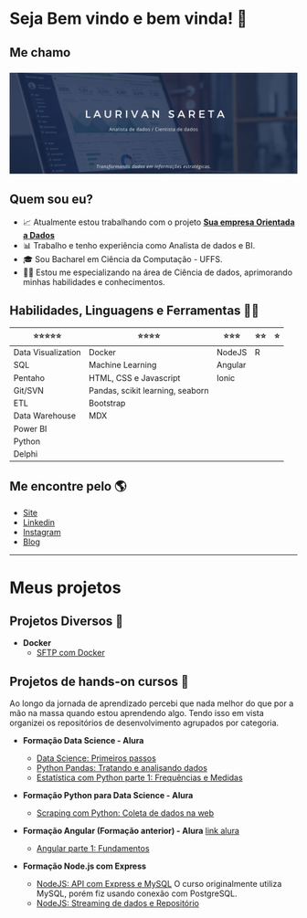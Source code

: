 # **Seja Bem vindo e bem vinda!** 👋 

## **Me chamo** 
### 
![GitHub Logo](laurivan.png)

## Quem sou eu? 
* 📈 Atualmente estou trabalhando com o projeto [**Sua empresa Orientada a Dados**](https://drive.google.com/file/d/1LzSJQ618fsPpttAhEe-HJPSdmP6wX_yW/view)
* 📊 Trabalho e tenho experiência como Analista de dados e BI.
* 🎓 Sou Bacharel em Ciência da Computação - UFFS.
* 👩‍💻 Estou me especializando na área de Ciência de dados, aprimorando minhas habilidades e conhecimentos.



## Habilidades, Linguagens e Ferramentas 👩‍💻

| ⭐⭐⭐⭐⭐ | ⭐⭐⭐⭐ | ⭐⭐⭐ | ⭐⭐ | ⭐ |
| ------ | ------ | ------ | ------ | ------ |
| Data Visualization |Docker|NodeJS| R ||
|SQL|Machine Learning|Angular|||
|Pentaho|HTML, CSS e Javascript|Ionic|||
|Git/SVN |Pandas, scikit learning, seaborn||||
|ETL|Bootstrap||||
|Data Warehouse|MDX||||
|Power BI|||||
|Python|||||
|Delphi|||||

## Me encontre pelo 🌎

*  [Site]( https://laurivansareta.github.io/ )
*  [Linkedin]( https://www.linkedin.com/in/laurivan-sareta/ )
*  [Instagram]( https://www.instagram.com/laurivansareta/)
*  [Blog]( https://laurivansareta.medium.com/ )

 ___

<!-- ## **Meus projetos Data Science** -->

<!-- ## **Meus projetos Business Intelligence** -->

# **Meus projetos**

## Projetos Diversos 🚧
* **Docker**
    * [SFTP com Docker](https://github.com/laurivansareta/sftp-docker)

## Projetos de hands-on cursos 📖

Ao longo da jornada de aprendizado percebi que nada melhor do que por a mão na massa quando estou aprendendo algo.
Tendo isso em vista organizei os repositórios de desenvolvimento agrupados por categoria.

* **Formação Data Science - Alura**
    * [Data Science: Primeiros passos](https://github.com/laurivansareta/introducao-a-data-science)
    * [Python Pandas: Tratando e analisando dados](https://github.com/laurivansareta/introducao-python-pandas)
    * [Estatística com Python parte 1: Frequências e Medidas](https://github.com/laurivansareta/estatistica-distribuicoes-e-medidas)

* **Formação Python para Data Science - Alura**
    * [Scraping com Python: Coleta de dados na web](https://github.com/laurivansareta/web-scraping-data-science-python)

* **Formação Angular (Formação anterior) - Alura** [link alura](https://cursos.alura.com.br/formacao-angular-v2398)
    * [Angular parte 1: Fundamentos](https://github.com/laurivansareta/alurapic)

* **Formação Node.js com Express**
    * [NodeJS: API com Express e MySQL](https://github.com/laurivansareta/node-rest-api) 
        O curso originalmente utiliza MySQL, porém fiz usando conexão com PostgreSQL.
    * [NodeJS: Streaming de dados e Repositório](https://github.com/laurivansareta/nodejs-streaming-dados)
       





